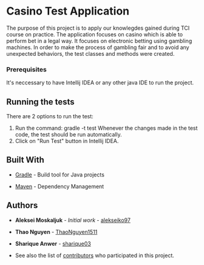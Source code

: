 # Casino Test Application

The purpose of this project is to apply our knowlegdes gained during TCI course on practice. The application focuses on casino which is able to perform bet in a legal way. It focuses on electronic betting using gambling machines. In order to make the process of gambling fair and to avoid any unexpected behaviors, the test classes and methods were created.


### Prerequisites

It's neccessary to have Intellij IDEA or any other java IDE to run the project.


## Running the tests
There are 2 options to run the test:
1. Run the command: gradle -t test
Whenever the changes made in the test code, the test should be run automatically. 
2. Click on "Run Test" button in Intellij IDEA. 


## Built With

* [Gradle](https://gradle.org/) - Build tool for Java projects

* [Maven](https://maven.apache.org/) - Dependency Management


## Authors

* **Aleksei Moskaljuk** - *Initial work* - [alekseiko97](https://github.com/alekseiko97)
* **Thao Nguyen**  - [ThaoNguyen1511](https://github.com/ThaoNguyen1511)
* **Sharique Anwer** - [sharique03](https://github.com/sharique03)

* See also the list of [contributors](https://github.com/alekseiko97/tci-group-assignment/contributors) who participated in this project.

